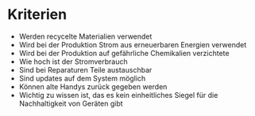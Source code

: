 # Kriterien

- Werden recycelte Materialien verwendet
- Wird bei der Produktion Strom aus erneuerbaren Energien verwendet
- Wird bei der Produktion auf gefährliche Chemikalien verzichtete
- Wie hoch ist der Stromverbrauch
- Sind bei Reparaturen Teile austauschbar
- Sind updates auf dem System möglich
- Können alte Handys zurück gegeben werden
- Wichtig zu wissen ist, das es kein einheitliches Siegel für die Nachhaltigkeit von Geräten gibt